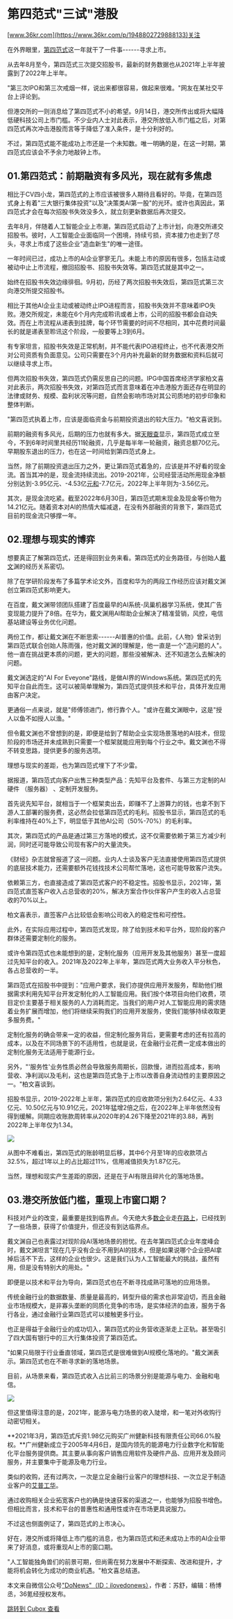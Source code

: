 第四范式"三试"港股
==========

[www.36kr.com](https://www.36kr.com/p/1948802729888133)关注

在外界眼里，[第四范式](https://36kr.com/project/1679678725575425)这一年就干了一件事------寻求上市。

从去年8月至今，第四范式三次提交招股书，最新的财务数据也从2021年上半年披露到了2022年上半年。

"第三次IPO和第三次戒烟一样，说出来都很容易，做起来很难。"网友在某社交平台上评论到。

但港交所的一则消息给了第四范式不小的希望。9月14日，港交所传出或将大幅降低硬科技公司上市门槛。不少业内人士对此表示，港交所放低入市门槛之后，对第四范式再次冲击港股而言等于降低了准入条件，是十分利好的。

不过，第四范式能不能成功上市还是一个未知数。唯一明确的是，在这一时期，第四范式应该会不予余力地敲钟上市。

01.第四范式：前期融资有多风光，现在就有多焦虑
------------------------

相比于CV四小龙，第四范式的上市应该被很多人期待且看好的。毕竟，在第四范式身上有着"三大银行集体投资"以及"决策类AI第一股"的光环。或许也真因此，第四范式才会在每次招股书失效没多久，就立刻更新数据后再次提交。

去年8月，伴随着人工智能企业上市潮，第四范式启动了上市计划，向港交所递交招股书。彼时，人工智能企业面临同一个困境，持续亏损，资本接力也走到了尽头，寻求上市成了这些企业"造血新生"的唯一途径。

一年时间已过，成功上市的AI企业寥寥无几。未能上市的原因有很多，包括主动或被动中止上市流程，撤回招股书、招股书失效等。第四范式就是其中之一。

始终在招股书失效边缘徘徊。9月初，历经了两次招股书失效后，第四范式第三次向港交所提交招股书。

相比于其他AI企业主动或被动终止IPO进程而言，招股书失效并不意味着IPO失败。港交所规定，未能在6个月内完成聆讯或者上市，公司的招股书都会自动失效。而在上市流程从递表到挂牌，每个环节需要的时间不尽相同，其中花费时间最长的就是递表至聆讯这个阶段，一般要等上3到6月。

有专家坦言，招股书失效是正常机制，并不能代表IPO进程终止，也不代表港交所对公司资质有负面意见。公司只需要在3个月内补充最新的财务数据和资料后就可以继续寻求上市。

但两次招股书失效，第四范式仍需反思自己的问题。IPG中国首席经济学家柏文喜对此表示，两次招股书失效，对第四范式而言意味着在冲击港股方面还存在明显的法律或财务、规模、盈利状况等问题，自然会影响市场对其公司质地的初步印象和整体判断。

"第四范式执着上市，应该是面临资金与前期投资退出的较大压力。"柏文喜说到。

前期的融资有多风光，后期的压力也就有多大。据[天眼查](https://36kr.com/project/1678375540896776)显示，第四范式成立至今，不到6年时间里共经历11轮融资，几乎是每半年一轮融资，融资总额70亿元。早期股东退出的压力，也在这一时间给到第四范式身上。

当然，除了前期投资退出压力之外，更让第四范式着急的，应该是并不好看的现金流。首当其冲的是，现金流持续流出。2019-2021年，公司经营活动所用现金净额分别达到-3.95亿元、-4.53亿[元和](https://36kr.com/project/2066605740392454)-7.7亿元，2022年上半年则为-3.56亿元。

其次，是现金流吃紧。截至2022年6月30日，第四范式期末现金及现金等价物为14.21亿元。随着资本对AI的热情大幅减退，在没有外部融资的背景下，第四范式目前的现金流只够撑一年。

02.理想与现实的博弈
-----------

想要真正了解第四范式，还是得回到业务来看。第四范式的业务路径，与创始人[戴文](https://36kr.com/project/2119824758253189)渊的经历关系密切。

除了在学研阶段发布了多篇学术论文外，百度和华为的两段工作经历应该对戴文渊创立第四范式影响更大。

在百度，戴文渊带领团队搭建了百度最早的AI系统-凤巢机器学习系统，使其广告变现能力提升了8倍。在华为，戴文渊用AI帮助企业解决了精准营销，风控，电信基站建设等业务优化问题。

两份工作，都让戴文渊在不断思索------AI普惠的价值。此前，《人物》曾采访到第四范式联合创始人陈雨强，他对戴文渊的理解是，他一直是一个"造问题的人"。他一直在挑战更本质的问题，更大的问题，那些没被解决、还不知道怎么去解决的问题。

戴文渊选定的"AI For Eveyone"路线，是做AI界的Windows系统。第四范式的先知平台自此而生。这可以被简单理解为，第四范式提供技术和平台，具体开发应用由客户决定。

更通俗一点来说，就是"师傅领进门，修行靠个人。"或许在戴文渊眼中，这是"授人以鱼不如授人以渔。"

但令戴文渊也不曾想到的是，即便是给到了帮助企业实现场景落地的AI技术，但现阶段的市场还并未成熟到只需要一个框架就能应用到每个行业之中。戴文渊也不得不转变思路，提供更多的服务选项。

理想与现实的差距，也为第四范式埋下了不少雷。

据报道，第四范式向客户出售三种类型产品：先知平台及套件、与第三方定制的AI硬件 （服务器） 、定制开发服务。

首先说先知平台，就相当于一个框架卖出去，即赚不了上游算力的钱，也拿不到下游人工部署的服务费，这必然会拉低第四范式的毛利。招股书显示，第四范式的毛利率维持在40%上下，明显低于其他AI公司（50%-70%）的毛利率。

其次，第四范式的产品是通过第三方落地的模式，这不仅需要依赖于第三方减少利润，同时还可能导致公司现有客户的大量流失。

《财经》杂志就曾报道了这一问题。业内人士谈及客户无法直接使用第四范式提供的底层技术能力，还需要额外花钱找技术公司帮忙落地，这也可能导致客户流失。

依赖第三方，也直接造成了第四范式客户的不稳定性。招股书显示，2021年，第四范式直签客户收入占总营收的20%，解决方案合作伙伴客户产生的收入占总营收的70%以上。

柏文喜表示，直签客户占比较低会影响公司收入的稳定性和可控性。

此外，在实际应用过程中，第四范式发现，除了给到技术和平台外，现阶段的客户群体还需要定制化的服务。

或许令第四范式也未能想到的是，定制化服务（应用开发及其他服务）甚至一度超过先知平台的收入。2021年及2022年上半年，第四范式两大业务收入平分秋色，各占总营收的一半。

第四范式在招股书中提到："应用户要求，我们亦提供应用开发服务，帮助他们根据需求利用先知平台开发定制化的人工智能应用。我们按个体项目向他们收费，项目定价主要基于相关服务的人力消耗而定。当我们的用户对人工智能应用的需求随着业务扩展而增加，他们将继续采购我们的应用开发服务，使我们能够持续收取更多服务费。"

定制化服务的确会带来一定的收益，但定制化服务背后，更需要考虑的还有拉高的成本，以及在不同场景下的不适用性，也就是说，在金融行业花费一定成本做出的定制化服务无法适用于能源行业。

另外，"'服务性'业务性质必然会导致服务周期长，回款慢，进而拉高成本，影响营收、净利润以及毛利，这也是第四范式急于上市以改善自身流动性的主要原因之一。"柏文喜谈到。

招股书显示，2019-2022年上半年，第四范式的应收款项分别为2.64亿元、4.33亿元、10.50亿元与10.91亿元，2021年猛增2倍之后，在2022年上半年依然没有得到缓解。同期应收账款周转率从2020年的4.26下降至2021年的3.88，再到2022年上半年仅为1.34。

![](https://image.cubox.pro/cardImg/2023120611212416467/80403.jpg?imageMogr2/quality/90/ignore-error/1)

从图中不难看出，第四范式的账龄明显后移，其中6个月至1年的应收款项占32.5%，超过1年以上的占比超过11%，信用减值损失为1.87亿元。

当然，理想和现实产生差距的原因，还是在于AI有限且碎片化的落地场景。

03.港交所放低门槛，重现上市窗口期？
-------------------

科技对产业的改变，最重要是找到临界点。今天绝大多[数企](https://36kr.com/project/2012735658788610)业走[在路上](https://36kr.com/project/2144552771421441)，已经找到了一些场景，获得了价值提升，但还没有到达临界点。

戴文渊自己也表露过对现阶段AI落地场景的担忧。在去年第四范式企业年度峰会时，戴文渊坦言"现在几乎没有企业不用到AI的技术，但是如果说哪个企业把AI拿掉后活不下去，这样的企业也很少。这是我们认为人工智能最大的挑战，虽然有用，但是没有特别大的用处。"

即便是以技术和平台为导向，第四范式也在不断寻找成熟可落地的应用场景。

传统金融行业的数据数量、质量是最高的，转型升级的需求也非常迫切，而且金融业市场规模大，是非寡头垄断的同质化竞争的市场，是实体经济的血液，服务于各行各业，通过金融行业第四范式可以接触更多行业。

也正是得益于金融行业的成功切入，第四范式的业务营收逐渐走上正轨。甚至吸引了四大国有银行中的三大行集体投资了第四范式。

"如果只局限于行业垂直领域，第四范式是很难做到AI规模化落地的。"戴文渊表示。第四范式也在不断寻求新的落地场景。

目前，从场景来看，第四范式收入占比前三的场景分别是能源与电力、金融和电信。

![](https://image.cubox.pro/cardImg/2023120611212439144/15856.jpg?imageMogr2/quality/90/ignore-error/1)

但这里值得注意的是，2021年，能源与电力场景的收入陡增，和一笔对外收购行动密切相关。

**2021年3月，第四范式斥资1.98亿元购买广州健新科技有限责任公司66.0%股权。**广州健新成立于2005年4月6日，是国内领先的能源电力行业数字化和智能化平台服务提供商。其主要从事向客户销售应用软件及硬件产品、应用开发及顾问服务，并主要集中于能源及电力行业。

类似的收购，还有过两次，一次是立足金融行业客户的理想科技、一次立足于制造业客户的[艾普工华](https://36kr.com/project/1679719359681289)。

通过收购相关企业拓宽客户也的确是快速获客的渠道之一，也能够为招股书增色。但相比而言，技术和平台的普惠性和通用性或许在市场更具说服力。

不过这也侧面例证了，第四范式的上市决心。

好在，港交所或将降低上市门槛的消息，也为第四范式和还未成功上市的AI企业带来了好消息，或将重现AI上市的窗口期。

"人工智能独角兽们的前景可期，但尚需在努力发展中不断探索、改进和提升，才能将机会转化为成功的商业机遇。"柏文喜总结道。

本文来自微信公众号["DoNews"（ID：ilovedonews）](http://mp.weixin.qq.com/s?__biz=MjM5NjAxNTA0MA==&mid=2663884118&idx=1&sn=b903d2be588bda8191137582cb8daf1d&chksm=bddcbbf98aab32efe5cc8b8336eb4c5ac4150e78d56d0f07a84104eeb49a8b4b458ba341f11c#rd)，作者：苏舒，编辑：杨博丞，36氪经授权发布。

[跳转到 Cubox 查看](https://cubox.pro/my/card?id=7032836622613745321)
